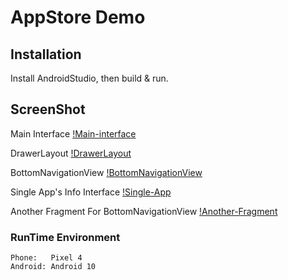 # AppStore Demo

## Installation

Install AndroidStudio, then build & run.

## ScreenShot

Main Interface
[!Main-interface](./img/1.png)

DrawerLayout
[!DrawerLayout](./img/2.png)

BottomNavigationView
[!BottomNavigationView](./img/3.png)

Single App's Info Interface
[!Single-App](./img/4.png)

Another Fragment For BottomNavigationView
[!Another-Fragment](./img/5.png)

### RunTime Environment
```
Phone:   Pixel 4
Android: Android 10
```